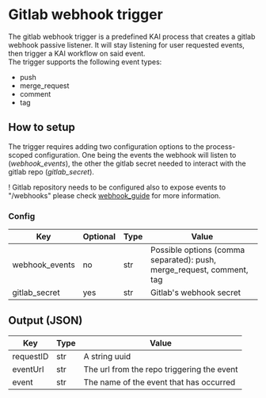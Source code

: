 # Gitlab webhook trigger

The gitlab webhook trigger is a predefined KAI process that creates a gitlab webhook passive listener. It will stay listening for user requested events, then trigger a KAI workflow on said event.  
The trigger supports the following event types:

- push
- merge_request
- comment
- tag

## How to setup

The trigger requires adding two configuration options to the process-scoped configuration.
One being the events the webhook will listen to (_webhook_events_), the other the gitlab secret needed to interact with the gitlab repo (_gitlab_secret_).

! Gitlab repository needs to be configured also to expose events to "/webhooks" please check [webhook_guide](https://docs.gitlab.com/ee/user/project/integrations/webhooks.html) for more information.

### Config

| Key            | Optional  | Type | Value                                                                                         |
|----------------|-----------|------|-----------------------------------------------------------------------------------------------|
| webhook_events | no        | str  | Possible options (comma separated): push, merge_request, comment, tag   |
| gitlab_secret  | yes       | str  | Gitlab's webhook secret

## Output (JSON)

| Key       | Type | Value                                                                  |
|-----------|------|------------------------------------------------------------------------|
| requestID | str  | A string uuid                                                          |
| eventUrl  | str  | The url from the repo triggering the event                             |
| event     | str  | The name of the event that has occurred                                |
